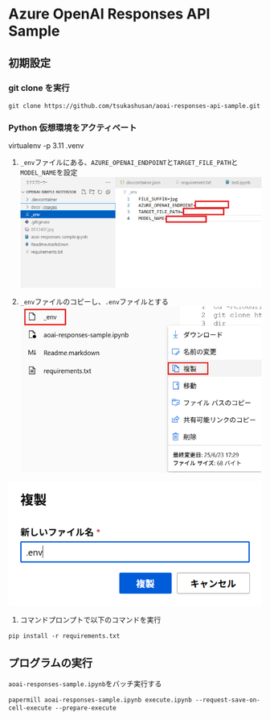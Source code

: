 # Azure OpenAI Responses API Sample

## 初期設定

### git clone を実行
```
git clone https://github.com/tsukashusan/aoai-responses-api-sample.git
```
### Python 仮想環境をアクティベート
virtualenv -p 3.11 .venv

1. `_env`ファイルにある、`AZURE_OPENAI_ENDPOINT`と`TARGET_FILE_PATH`と`MODEL_NAME`を設定</br>
![CREATE_ENV](./docs/images/create-env-file.png "サンプル")

1. `_env`ファイルのコピーし、`.env`ファイルとする</br>
![RENAME_ENV](./docs/images/copy-dot-env-file.png "サンプル")

![RENAME_ENV](./docs/images/dot-env.png "サンプル")

1. コマンドプロンプトで以下のコマンドを実行</br>
```posershell
pip install -r requirements.txt
```

## プログラムの実行

`aoai-responses-sample.ipynb`をバッチ実行する

```
papermill aoai-responses-sample.ipynb execute.ipynb --request-save-on-cell-execute --prepare-execute 
```